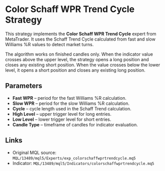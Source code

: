 # Color Schaff WPR Trend Cycle Strategy

This strategy implements the **Color Schaff WPR Trend Cycle** expert from MetaTrader.
It uses the Schaff Trend Cycle calculated from fast and slow Williams %R values to detect market turns.

The algorithm works on finished candles only. When the indicator value crosses above the upper level, the strategy opens a long position and closes any existing short position. When the value crosses below the lower level, it opens a short position and closes any existing long position.

## Parameters
- **Fast WPR** – period for the fast Williams %R calculation.
- **Slow WPR** – period for the slow Williams %R calculation.
- **Cycle** – cycle length used in the Schaff Trend calculation.
- **High Level** – upper trigger level for long entries.
- **Low Level** – lower trigger level for short entries.
- **Candle Type** – timeframe of candles for indicator evaluation.

## Links
- Original MQL source: `MQL/13489/mql5/Experts/exp_colorschaffwprtrendcycle.mq5`
- Indicator: `MQL/13489/mql5/Indicators/colorschaffwprtrendcycle.mq5`
